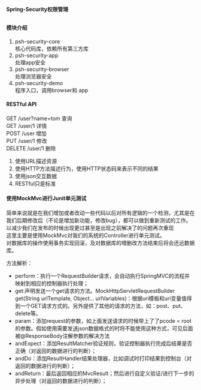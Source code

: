 #### Spring-Security权限管理
## 
#### 模块介绍
1. psh-security-core  
核心代码库，依赖所有第三方库
2. psh-security-app  
处理app安全
3. psh-security-browser  
处理浏览器安全 
4. psh-security-demo  
程序入口，调用browser和 app  

#### RESTful API 
GET /user?name=tom   查询  
GET /user/1    详情    
POST /user     增加   
PUT /user/1     修改  
DELETE /user/1  删除 

1. 使用URL描述资源  
2. 使用HTTP方法描述行为，使用HTTP状态码来表示不同的结果  
3. 使用json交互数据   
4. RESTful只是标准  

#### 使用MockMvc进行Junit单元测试   
简单来说就是在我们增加或者改动一些代码以后对所有逻辑的一个检测，尤其是在我们后期修改后（不论是增加新功能，修改bug），都可以做到重新测试的工作。以减少我们在发布的时候出现更过甚至是出现之前解决了的问题再次重现  
这里主要是使用MockMvc对我们的系统的Controller进行单元测试。  
对数据库的操作使用事务实现回滚，及对数据库的增删改方法结束后将会还远数据库。  

方法解析：  
-  perform：执行一个RequestBuilder请求，会自动执行SpringMVC的流程并映射到相应的控制器执行处理；  
- get:声明发送一个get请求的方法。MockHttpServletRequestBuilder get(String urlTemplate, Object... urlVariables)：根据uri模板和uri变量值得到一个GET请求方式的。另外提供了其他的请求的方法，如：post、put、delete等。  
- param：添加request的参数，如上面发送请求的时候带上了了pcode = root的参数。假如使用需要发送json数据格式的时将不能使用这种方式，可见后面被@ResponseBody注解参数的解决方法  
- andExpect：添加ResultMatcher验证规则，验证控制器执行完成后结果是否正确（对返回的数据进行的判断）；  
- andDo：添加ResultHandler结果处理器，比如调试时打印结果到控制台（对返回的数据进行的判断）；  
- andReturn：最后返回相应的MvcResult；然后进行自定义验证/进行下一步的异步处理（对返回的数据进行的判断）；  